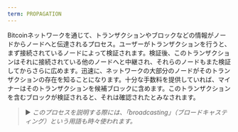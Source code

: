 ```yaml
---
term: PROPAGATION
---
```


Bitcoinネットワークを通じて、トランザクションやブロックなどの情報がノードからノードへと伝達されるプロセス。ユーザーがトランザクションを行うと、まず接続されているノードによって検証されます。検証後、このトランザクションはそれに接続されている他のノードへと中継され、それらのノードもまた検証してからさらに広めます。迅速に、ネットワークの大部分のノードがそのトランザクションの存在を知ることになります。十分な手数料を提供していれば、マイナーはそのトランザクションを候補ブロックに含めます。このトランザクションを含むブロックが検証されると、それは確認されたとみなされます。

> ► *このプロセスを説明する際には、「broadcasting」（ブロードキャスティング）という用語も時々使われます。*